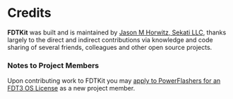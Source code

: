 # Credits #

**FDTKit** was built and is maintained by  [Jason M Horwitz, Sekati LLC](http://sekati.com), thanks largely to the direct and indirect contributions via knowledge and code sharing of several friends, colleagues and other open source projects.

### Notes to Project Members ###

Upon contributing work to FDTKit you may [apply to PowerFlashers for an FDT3 OS License](http://fdt.powerflasher.com/index.php?page=os) as a new project member.